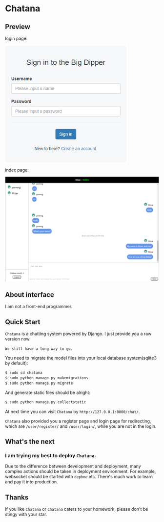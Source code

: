 # Chatana

## Preview
login page:

![img.png](images/readme/img.png)

index page:

![img_2.png](images/readme/img_2.png)

## About interface
I am not a front-end programmer.

## Quick Start

`Chatana` is a chatting system powered by Django. I just provide you a raw version now.

`We still have a long way to go.`

You need to migrate the model files into your local database system(sqlite3 by default):

```python
$ sudo cd chatana
$ sudo python manage.py makemigrations
$ sudo python manage.py migrate
```
And generate static files should be alright:
```python
$ sudo python manage.py collectstatic
```

At next time you can visit `Chatana` by `http://127.0.0.1:8000/chat/`. 

`Chatana` also provided you a register page and login page for redirecting, which are `/user/register/` and
`/user/login/`, while you are not in the login.


## What's the next
### I am trying my best to deploy `Chatana`.
Due to the difference between development and deployment, many complex actions should be taken in deployment 
environment. For example, websocket should be started with `dephne` etc. There's much work to learn and pay it into
production.

## Thanks

If you like `Chatana` or `Chatana` caters to your homework, please don't be stingy with your star.